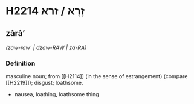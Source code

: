 # H2214 זָרָא / זרא

## zârâʼ

_(zaw-raw' | dzaw-RAW | za-RA)_

### Definition

masculine noun; from [[H2114]] (in the sense of estrangement) (compare [[H2219]]); disgust; loathsome.

- nausea, loathing, loathsome thing
